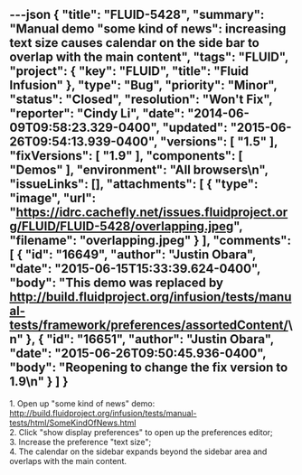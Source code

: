 ---json
{
  "title": "FLUID-5428",
  "summary": "Manual demo \"some kind of news\": increasing text size causes calendar on the side bar to overlap with the main content",
  "tags": "FLUID",
  "project": {
    "key": "FLUID",
    "title": "Fluid Infusion"
  },
  "type": "Bug",
  "priority": "Minor",
  "status": "Closed",
  "resolution": "Won't Fix",
  "reporter": "Cindy Li",
  "date": "2014-06-09T09:58:23.329-0400",
  "updated": "2015-06-26T09:54:13.939-0400",
  "versions": [
    "1.5"
  ],
  "fixVersions": [
    "1.9"
  ],
  "components": [
    "Demos"
  ],
  "environment": "All browsers\n",
  "issueLinks": [],
  "attachments": [
    {
      "type": "image",
      "url": "https://idrc.cachefly.net/issues.fluidproject.org/FLUID/FLUID-5428/overlapping.jpeg",
      "filename": "overlapping.jpeg"
    }
  ],
  "comments": [
    {
      "id": "16649",
      "author": "Justin Obara",
      "date": "2015-06-15T15:33:39.624-0400",
      "body": "This demo was replaced by <http://build.fluidproject.org/infusion/tests/manual-tests/framework/preferences/assortedContent/>\n"
    },
    {
      "id": "16651",
      "author": "Justin Obara",
      "date": "2015-06-26T09:50:45.936-0400",
      "body": "Reopening to change the fix version to 1.9\n"
    }
  ]
}
---
1\. Open up "some kind of news" demo: <http://build.fluidproject.org/infusion/tests/manual-tests/html/SomeKindOfNews.html>\
2\. Click "show display preferences" to open up the preferences editor;\
3\. Increase the preference "text size";\
4\. The calendar on the sidebar expands beyond the sidebar area and overlaps with the main content.

        
